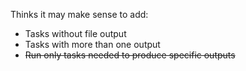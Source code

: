 Thinks it may make sense to add:

* Tasks without file output
* Tasks with more than one output
* ~~Run only tasks needed to produce specific outputs~~
